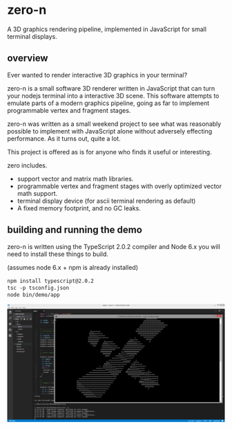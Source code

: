 # zero-n

A 3D graphics rendering pipeline, implemented in JavaScript for small terminal displays.

## overview

Ever wanted to render interactive 3D graphics in your terminal?

zero-n is a small software 3D renderer written in JavaScript that 
can turn your nodejs terminal into a interactive 3D scene. This software 
attempts to emulate parts of a modern graphics pipeline, going as far 
to implement programmable vertex and fragment stages.

zero-n was written as a small weekend project to see what was 
reasonably possible to implement with JavaScript alone without
adversely effecting performance. As it turns out, quite a lot.

This project is offered as is for anyone who finds it useful
or interesting.

zero includes.
- support vector and matrix math libraries.
- programmable vertex and fragment stages with overly optimized vector math support.
- terminal display device (for ascii terminal rendering as default)
- A fixed memory footprint, and no GC leaks.

## building and running the demo

zero-n is written using the TypeScript 2.0.2 compiler and Node 6.x you will need to install
these things to build.

(assumes node 6.x + npm is already installed)

```
npm install typescript@2.0.2
tsc -p tsconfig.json
node bin/demo/app
```

![alt tag](./demo/screen.png)
